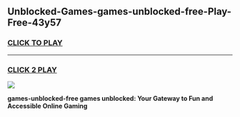 
## Unblocked-Games-games-unblocked-free-Play-Free-43y57
<h3>
<a href="https://premium76.site?title=games-unblocked-free&ref=23A">CLICK TO PLAY</a></h3>
<hr>

<h3>
<a href="https://premium76.site?title=games-unblocked-free&ref=23A">CLICK 2 PLAY</a>
  
</h3>

<a href="https://premium76.site?title=games-unblocked-free&ref=23A"><img src="https://clearcache.store/games.png"></a>


**games-unblocked-free games unblocked: Your Gateway to Fun and Accessible Online Gaming**
